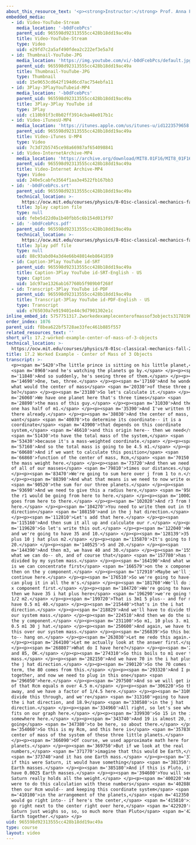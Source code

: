 ```yaml
---
about_this_resource_text: '<p><strong>Instructor:</strong> Prof. Anna Frebel</p>'
embedded_media:
  - id: Video-YouTube-Stream
    media_location: '-b0dFcebPcs'
    parent_uid: 965598d92313555cc428b18dd19ac49a
    title: Video-YouTube-Stream
    type: Video
    uid: e29fd7c2a5af490fdea2c222ef3e5a7d
  - id: Thumbnail-YouTube-JPG
    media_location: 'https://img.youtube.com/vi/-b0dFcebPcs/default.jpg'
    parent_uid: 965598d92313555cc428b18dd19ac49a
    title: Thumbnail-YouTube-JPG
    type: Thumbnail
    uid: 15e9653cd642f194d6cd7ac754ebfa11
  - id: 3Play-3PlayYouTubeid-MP4
    media_location: '-b0dFcebPcs'
    parent_uid: 965598d92313555cc428b18dd19ac49a
    title: 3Play-3Play YouTube id
    type: 3Play
    uid: c110b91f3c0b02ff3914cba48e017b1c
  - id: Video-iTunesU-MP4
    media_location: 'https://itunes.apple.com/us/itunes-u/id1223579658'
    parent_uid: 965598d92313555cc428b18dd19ac49a
    title: Video-iTunes U-MP4
    type: Video
    uid: 7c3d72b5745ce98a66987af654098841
  - id: Video-InternetArchive-MP4
    media_location: 'https://archive.org/download/MIT8.01F16/MIT8_01F16_L17v02_360p.mp4'
    parent_uid: 965598d92313555cc428b18dd19ac49a
    title: Video-Internet Archive-MP4
    type: Video
    uid: 240e5cabfe3564f1aa3e4522fb167bb3
  - id: '-b0dFcebPcs.srt'
    parent_uid: 965598d92313555cc428b18dd19ac49a
    technical_location: >-
      https://ocw.mit.edu/courses/physics/8-01sc-classical-mechanics-fall-2016/week-5-momentum-and-impulse/17.2-worked-example-center-of-mass-of-3-objects/17.2-worked-example-center-of-mass-of-3-objects/-b0dFcebPcs.srt
    title: 3play caption file
    type: null
    uid: febe5d22d0a1b40fbb5c6b154d013f97
  - id: '-b0dFcebPcs.pdf'
    parent_uid: 965598d92313555cc428b18dd19ac49a
    technical_location: >-
      https://ocw.mit.edu/courses/physics/8-01sc-classical-mechanics-fall-2016/week-5-momentum-and-impulse/17.2-worked-example-center-of-mass-of-3-objects/17.2-worked-example-center-of-mass-of-3-objects/-b0dFcebPcs.pdf
    title: 3play pdf file
    type: null
    uid: 88c93abd04a3d4e66b48014eb8641859
  - id: Caption-3Play YouTube id-SRT
    parent_uid: 965598d92313555cc428b18dd19ac49a
    title: Caption-3Play YouTube id-SRT-English - US
    type: Caption
    uid: 1dc97ae1326ab167760b5f989b0f268f
  - id: Transcript-3Play YouTube id-PDF
    parent_uid: 965598d92313555cc428b18dd19ac49a
    title: Transcript-3Play YouTube id-PDF-English - US
    type: Transcript
    uid: e765030a7e919401e44c9d7901302e1c
inline_embed_id: 5757751317.2workedexamplecenterofmassof3objects31781965
order_index: 1076
parent_uid: f8bea622bf5728ae33fec461b885f557
related_resources_text: ''
short_url: 17.2-worked-example-center-of-mass-of-3-objects
technical_location: >-
  https://ocw.mit.edu/courses/physics/8-01sc-classical-mechanics-fall-2016/week-5-momentum-and-impulse/17.2-worked-example-center-of-mass-of-3-objects/17.2-worked-example-center-of-mass-of-3-objects
title: 17.2 Worked Example - Center of Mass of 3 Objects
transcript: >-
  <p><span m='5420'>The little prince is sitting on his little planet,</span>
  <span m='8960'>and he's watching the planets go by.</span> </p><p><span
  m='11840'>And so suddenly, he's seeing three of them.</span> </p><p><span
  m='14690'>One, two, three.</span> </p><p><span m='17160'>And he wonders, hmm,
  what would the center of mass</span> <span m='20330'>of these three planets
  be?</span> </p><p><span m='23180'>So let's calculate it.</span> </p><p><span
  m='26060'>We have one planet here that's three times</span> <span
  m='28890'>the mass of this guy.</span> </p><p><span m='31030'>And then this
  one has half of m1.</span> </p><p><span m='35390'>And I've written this up
  there already.</span> </p><p><span m='38030'>And the center of mass, when we
  want</span> <span m='40070'>to determine its coordinate-- it is a
  coordinate</span> <span m='43900'>that depends on this coordinate
  system,</span> <span m='46610'>and this origin here-- then we need</span>
  <span m='51430'>to have the total mass of the system,</span> <span
  m='53430'>because it's a mass-weighted coordinate.</span> </p><p><span
  m='57160'>And so the total mass is going to be 4.5 m1.</span> </p><p><span
  m='60680'>And if we want to calculate this position</span> <span
  m='66860'>function of the center of mass, Rcm,</span> <span m='70150'>that is
  the mass weight here.</span> </p><p><span m='73720'>And then we need the sum
  of all of our masses</span> <span m='79810'>times our distances.</span>
  </p><p><span m='83470'>We're going to sum here over j from 1 to n.</span>
  </p><p><span m='88390'>And what that means is we need to now write out</span>
  <span m='90520'>the sum for our three planets.</span> </p><p><span
  m='93690'>And we need to give this a radius here,</span> <span m='95800'>so
  the r1 would be going from here to here.</span> </p><p><span m='100020'>r2
  goes from here to there.</span> </p><p><span m='102020'>And r3 from here to
  here.</span> </p><p><span m='104270'>You need to write them out in the i hat
  direction</span> <span m='108150'>and in the j hat direction.</span>
  </p><p><span m='112810'>Let's add that here.</span> </p><p><span
  m='115160'>And then sum it all up and calculate our r.</span> </p><p><span
  m='119620'>So let's write this out.</span> </p><p><span m='122040'>We have m1,
  and we're going to have 35 and 10.</span> </p><p><span m='128139'>35 i hat
  plus 10 j hat plus m2.</span> </p><p><span m='135870'>It's going to be 5 and
  20.</span> </p><p><span m='140525'>5 and 20.</span> </p><p><span
  m='144390'>And then m3, we have 40 and 30.</span> </p><p><span m='155670'>And
  what we can do-- oh, and of course that</span> <span m='157780'>has to be
  divided by my system mass.</span> </p><p><span m='164190'>And what we can do
  is we can concentrate first</span> <span m='166579'>on the x component, and
  then on the y component.</span> </p><p><span m='172910'>Maybe we'll just
  continue here.</span> </p><p><span m='176510'>So we're going to have-- and we
  can plug it in all the m's.</span> </p><p><span m='181760'>We'll do it for the
  x component first.</span> </p><p><span m='184720'>We're going to have m1, and
  then we have 35 i hat plus here</span> <span m='196290'>we're going to have
  1/2 m2.</span> </p><p><span m='199720'>That is 3m1 5 plus-- and for m3, we
  have 0.5 m1 40.</span> </p><p><span m='215440'>that's in the i hat
  direction.</span> </p><p><span m='218829'>And we'll have to divide that over
  our system mass.</span> </p><p><span m='224510'>And then we do the same for
  the y component.</span> </p><p><span m='231100'>So m1, 10 plus 3. m1, 20 plus
  0.5 m1 30 j hat.</span> </p><p><span m='250600'>And again, we have to divide
  this over our system mass.</span> </p><p><span m='256839'>So this boils down
  to-- hang on.</span> </p><p><span m='263030'>Let me redo this again.</span>
  </p><p><span m='264100'>Let me actually look at the answer first.</span>
  </p><p><span m='268807'>What do I have here?</span> </p><p><span m='270270'>70
  and 85, OK.</span> </p><p><span m='274310'>So this boils to m1 over the system
  mass.</span> </p><p><span m='282150'>And we have 70 in the i hat plus 85 in
  the j hat direction.</span> </p><p><span m='290120'>So the 70 comes from this
  term, the 80 comes from this.</span> </p><p><span m='293320'>And I put it back
  together, and now we need to plug in this one</span> <span
  m='296050'>here.</span> </p><p><span m='297500'>And so we will get in the end
  of that Rcm equals m over 4.5 m.</span> </p><p><span m='306220'>So the m goes
  away, and we have a factor of 1/4.5 here.</span> </p><p><span m='310970'>We'll
  divide this through, and we're</span> <span m='313160'>going to have 15.5 in
  the i hat direction, and 18.9</span> <span m='330580'>in the j hat
  direction.</span> </p><p><span m='334960'>All right, so let's see where this
  fits on our graph here.</span> </p><p><span m='339930'>So 15 in the i hat is
  somewhere here.</span> </p><p><span m='343740'>And 19 is almost 20, so it's
  going</span> <span m='347380'>to be here, so about there.</span> </p><p><span
  m='354060'>So this is my Rcm, and this here is</span> <span m='357830'>my
  center of mass of the system of these three little planets.</span>
  </p><p><span m='366090'>Of course, we used approximate math here for all the
  planets.</span> </p><p><span m='369750'>But if we look at the real
  numbers,</span> <span m='371770'>imagine that this would be Earth,</span>
  <span m='373740'>and it has one Earth mass.</span> </p><p><span m='378110'>And
  if this were Saturn, it would have something</span> <span m='381350'>like 318
  Earth masses.</span> </p><p><span m='385180'>And if this is Pluto, it would
  have 0.0025 Earth masses.</span> </p><p><span m='394600'>You will see that
  Saturn really holds all the weight.</span> </p><p><span m='400220'>And if we
  were to do this calculation with these numbers</span> <span m='402880'>here,
  then our Rcm would-- and keeping this coordinate system</span> <span
  m='410100'>in the arrangement of the planets,</span> <span m='412350'>then it
  would go right into-- if here's the center,</span> <span m='415810'>it would
  go right next to the center right over here,</span> <span m='422920'>because
  Saturn just weighs so, so, so much more than Pluto</span> <span m='426720'>and
  Earth together.</span> </p>
uid: 965598d92313555cc428b18dd19ac49a
type: course
layout: video
---
```

